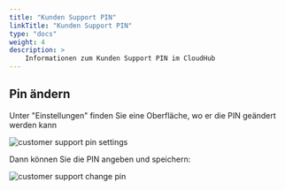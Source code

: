 ```yaml
---
title: "Kunden Support PIN"
linkTitle: "Kunden Support PIN"
type: "docs"
weight: 4
description: >
    Informationen zum Kunden Support PIN im CloudHub
---
```


## Pin ändern

Unter "Einstellungen" finden Sie eine Oberfläche, wo er die PIN geändert werden kann

![customer support pin settings](../img/customer-support-pin/customer-support-pin-settings.png)

Dann können Sie die PIN angeben und speichern:

![customer support change pin](../img/customer-support-pin/customer-support-pin-change.png)